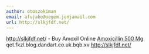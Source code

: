 ```yaml
---
author: otoszokiman
email: afujabo@uegem.jonjamail.com
url: http://slkjfdf.net/
---
```


http://slkjfdf.net/ - Buy Amoxil Online <a href="http://slkjfdf.net/">Amoxicillin 500 Mg</a> qet.fkzl.blog.dandart.co.uk.bqb.xv http://slkjfdf.net/